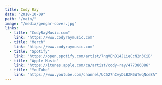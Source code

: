 ```yaml
---
title: Cody Ray
date: "2018-10-09"
path: "/main/"
image: "/media/gengar-cover.jpg"
links:
  - title: "CodyRayMusic.com"
    link: "https://www.codyraymusic.com"
  - title: "Merch"
    link: "https://www.codyraymusic.com"
  - title: "Spotify"
    link: "https://open.spotify.com/artist/7nqVEhD14JLieCcN2n3CiB"
  - title: "Apple Music"
    link: "https://itunes.apple.com/ca/artist/cody-ray/477386086"
  - title: "YouTube"
    link: "https://www.youtube.com/channel/UC527hCvyDLBZK6WTwqNce8A"
---
```

